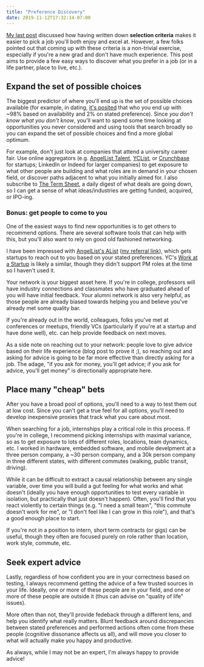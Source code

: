 ```yaml
---
title: "Preference Discovery"
date: 2019-11-12T17:32:14-07:00
---
```


[My last post](/blog/2019/10/05/selection-criteria) discussed how having written
down __selection criteria__ makes it easier to pick a job you'll both enjoy and
excel at. However, a few folks pointed out that coming up with these criteria
is a non-trivial exercise, especially if you're a new grad and don't have much
experience. This post aims to provide a few easy ways to discover what you prefer
in a job (or in a life partner, place to live, etc.).

## Expand the set of possible choices

The biggest predictor of where you'll end up is the set of possible choices
available (for example, in dating, [it's posited](http://ftp.iza.org/dp2377.pdf)
that who you end up with ~98% based on availability and 2% on stated preference).
Since *you don't know what you don't know*, you'll want to spend some time
looking at opportunities you never considered and using tools that search broadly
so you can expand the set of possible choices and find a more global optimum.

For example, don't just look at companies that attend a university career fair.
Use online aggregators (e.g. [AngelList Talent](https://angel.co/jobs),
[YCList](https://yclist.com), or [Crunchbase](https://crunchbase.com) for startups;
LinkedIn or Indeed for larger companies) to get exposure to what other people are
building and what roles are in demand in your chosen field, or discover paths
adjacent to what you initially aimed for. I also subscribe to
[The Term Sheet](https://fortune.com/tag/term-sheet/), a daily digest of
what deals are going down, so I can get a sense of what ideas/industries are
getting funded, acquired, or IPO-ing.

### Bonus: get people to come to you

One of the easiest ways to find new opportunities is to get
others to recommend options. There are several software tools that can
help with this, but you'll also want to rely on good old fashioned
networking.

I have been impressed with [AngelList's AList](https://alist.co)
([my referral link](https://alist.co/candidates/refer/97042)), which gets startups
to reach out to you based on your stated preferences. YC's
[Work at a Startup](https://www.workatastartup.com/) is likely a similar,
though they didn't support PM roles at the time so I haven't used it.

Your network is your biggest asset here. If you're in college, professors
will have industry connections and classmates who have graduated ahead of you
will have initial feedback. Your alumni network is also very helpful, as those
people are already biased towards helping you and believe you've already met
some quality bar.

If you're already out in the world, colleagues, folks you've met at conferences
or meetups, friendly VCs (particularly if you're at a startup and have done well),
etc. can help provide feedback on next moves.

As a side note on reaching out to your network: people love to give advice based on
their life experience (blog post to prove it ;), so reaching out and asking for
advice is going to be far more effective than directly asking for a job. The adage,
"if you ask for money, you'll get advice; if you ask for advice, you'll get money"
is directionally appropriate here.

## Place many "cheap" bets

After you have a broad pool of options, you'll need to a way to test them
out at low cost. Since you can't get a true feel for all options, you'll
need to develop inexpensive proxies that track what you care about most.

When searching for a job, internships play a critical role in this process.
If you're in college, I recommend picking internships with maximal variance,
so as to get exposure to lots of different roles, locations, team dynamics,
etc. I worked in hardware, embedded software, and mobile develpment at a
three person company, a ~30 person company, and a 30k person company in three
different states, with different commutes (walking, public transit, driving).

While it can be difficult to extract a causal relationship between any single
variable, over time you will build a gut feeling for what works and what doesn't
(ideally you have enough opportunities to test every variable in isolation, but
practically that just doesn't happen). Often, you'll find that you react
violently to certain things (e.g. "I need a small team", "this commute doesn't
work for me", or "I don't feel like I can grow in this role"), and that's a
good enough place to start.

If you're not in a position to intern, short term contracts (or gigs) can be
useful, though they often are focused purely on role rather than location,
work style, commute, etc.

## Seek expert advice

Lastly, regardless of how confident you are in your correctness based on testing,
I always recommend getting the advice of a few trusted sources in your life.
Ideally, one or more of these people are in your field, and one or more of
these people are outside it (thus can advise on "quality of life" issues).

More often than not, they'll provide fedeback through a different lens, and
help you identify what really matters. Blunt feedback around discrepancies
between stated preferences and performed actions often come from these people
(cognitive dissonance affects us all), and will move you closer to what will
actually make you happy and productive.

As always, while I may not be an expert, I'm always happy to provide advice!